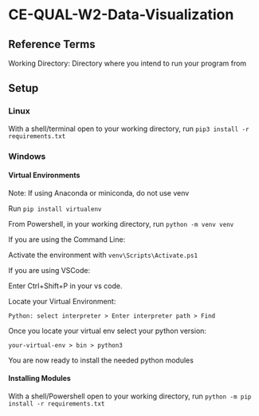 # CE-QUAL-W2-Data-Visualization

## Reference Terms

Working Directory: Directory where you intend to run your program from

## Setup

### Linux

With a shell/terminal open to your working directory, run `pip3 install -r requirements.txt`

### Windows

#### Virtual Environments

Note: If using Anaconda or miniconda, do not use venv

Run `pip install virtualenv`

From Powershell, in your working directory, run `python -m venv venv`

If you are using the Command Line:

Activate the environment with `venv\Scripts\Activate.ps1`

If you are using VSCode:

Enter Ctrl+Shift+P in your vs code.

Locate your Virtual Environment:

`Python: select interpreter > Enter interpreter path > Find`

Once you locate your virtual env select your python version:

`your-virtual-env > bin > python3`

You are now ready to install the needed python modules

#### Installing Modules

With a shell/Powershell open to your working directory, run `python -m pip install -r requirements.txt`
